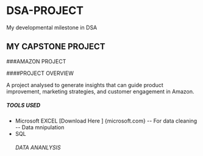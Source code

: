 # DSA-PROJECT
My developmental milestone in DSA

## MY CAPSTONE PROJECT

###AMAZON PROJECT

####PROJECT OVERVIEW

A project analysed to generate insights that can guide product improvement, marketing strategies, and customer engagement in Amazon. 

##### TOOLS USED
- Microsoft EXCEL [Download Here ] {microsoft.com}
  -- For data cleaning
  -- Data mnipulation
- SQL
  ###### DATA ANANLYSIS
  

